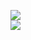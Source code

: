 [![](https://img.shields.io/badge/Made%20With-Github%20Spray-lightgrey.svg?style=for-the-badge&logo=github)](https://github.com/Annihil/github-spray#7936)  
[![](https://i.imgur.com/2DrTn0Z.gif)](https://github.com/Annihil/github-spray)